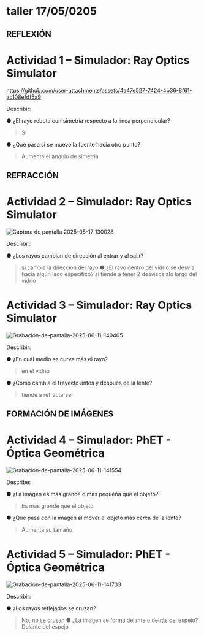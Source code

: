 # taller 17/05/0205


## REFLEXIÓN
# Actividad 1 – Simulador: Ray Optics Simulator
https://github.com/user-attachments/assets/4a47e527-7424-4b36-8f61-ac108efdf5a9

Describir:

● ¿El rayo rebota con simetría respecto a la línea perpendicular?
> SI

● ¿Qué pasa si se mueve la fuente hacia otro punto?
> Aumenta el angulo de simetria

## REFRACCIÓN
# Actividad 2 – Simulador: Ray Optics Simulator
![Captura de pantalla 2025-05-17 130028](https://github.com/user-attachments/assets/158e496e-9f7a-4b20-a87c-c2f3baaf2787)

Describir:

● ¿Los rayos cambian de dirección al entrar y al salir?
> si cambia la direccion del rayo
● ¿El rayo dentro del vidrio se desvía hacia algún lado específico?
> si tiende a tener 2 desvisos alo largo del vidrio

# Actividad 3 – Simulador: Ray Optics Simulator


![Grabación-de-pantalla-2025-06-11-140405](https://github.com/user-attachments/assets/5d5acbe3-4fba-4a14-ae47-0b1e6b464f00)

Describir:

● ¿En cuál medio se curva más el rayo?
> en el vidrio

● ¿Cómo cambia el trayecto antes y después de la lente?
> tiende a refractarse


## FORMACIÓN DE IMÁGENES
# Actividad 4 – Simulador: PhET - Óptica Geométrica

![Grabación-de-pantalla-2025-06-11-141554](https://github.com/user-attachments/assets/bb598c4d-cae3-4f5d-8439-9d65610f2c88)

Describe:

● ¿La imagen es más grande o más pequeña que el objeto?
> Es mas grande que el objeto

● ¿Qué pasa con la imagen al mover el objeto más cerca de la lente?
> Aumenta su tamaño

# Actividad 5 – Simulador: PhET - Óptica Geométrica

![Grabación-de-pantalla-2025-06-11-141733](https://github.com/user-attachments/assets/cb4af8e9-25cc-4a46-8257-6066974c56cc)

Describir:

● ¿Los rayos reflejados se cruzan?
> No, no se crusan
● ¿La imagen se forma delante o detrás del espejo?
> Delante del espejo 
